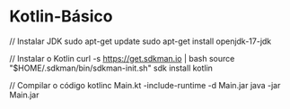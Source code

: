 # Kotlin-Básico 

// Instalar JDK
sudo apt-get update
sudo apt-get install openjdk-17-jdk


// Instalar o Kotlin
curl -s https://get.sdkman.io | bash
source "$HOME/.sdkman/bin/sdkman-init.sh"
sdk install kotlin

// Compilar o código
kotlinc Main.kt -include-runtime -d Main.jar
java -jar Main.jar